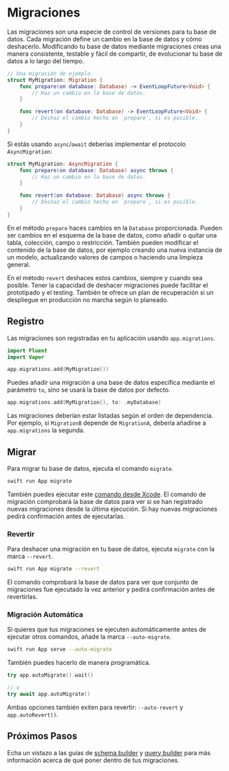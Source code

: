 # Migraciones

Las migraciones son una especie de control de versiones para tu base de datos. Cada migración define un cambio en la base de datos y cómo deshacerlo. Modificando tu base de datos mediante migraciones creas una manera consistente, testable y fácil de compartir, de evolucionar tu base de datos a lo largo del tiempo.

```swift
// Una migración de ejemplo.
struct MyMigration: Migration {
    func prepare(on database: Database) -> EventLoopFuture<Void> {
        // Haz un cambio en la base de datos.
    }

    func revert(on database: Database) -> EventLoopFuture<Void> {
    	// Deshaz el cambio hecho en `prepare`, si es posible.
    }
}
```

Si estás usando `async`/`await` deberías implementar el protocolo `AsyncMigration`:

```swift
struct MyMigration: AsyncMigration {
    func prepare(on database: Database) async throws {
        // Haz un cambio en la base de datos.
    }

    func revert(on database: Database) async throws {
    	// Deshaz el cambio hecho en `prepare`, si es posible.
    }
}
```

En el método `prepare` haces cambios en la `Database` proporcionada. Pueden ser cambios en el esquema de la base de datos, como añadir o quitar una tabla, colección, campo o restricción. También pueden modificar el contenido de la base de datos, por ejemplo creando una nueva instancia de un modelo, actualizando valores de campos o haciendo una limpieza general.

En el método `revert` deshaces estos cambios, siempre y cuando sea posible. Tener la capacidad de deshacer migraciones puede facilitar el prototipado y el testing. También te ofrece un plan de recuperación si un despliegue en producción no marcha según lo planeado. 

## Registro

Las migraciones son registradas en tu aplicación usando `app.migrations`. 

```swift
import Fluent
import Vapor

app.migrations.add(MyMigration())
```

Puedes añadir una migración a una base de datos específica mediante el parámetro `to`, sino se usará la base de datos por defecto.

```swift
app.migrations.add(MyMigration(), to: .myDatabase)
```

Las migraciones deberían estar listadas según el orden de dependencia. Por ejemplo, si `MigrationB` depende de `MigrationA`, debería añadirse a `app.migrations` la segunda.

## Migrar

Para migrar tu base de datos, ejecuta el comando `migrate`.

```sh
swift run App migrate
```

También puedes ejecutar este [comando desde Xcode](../advanced/commands.md#xcode). El comando de migración comprobará la base de datos para ver si se han registrado nuevas migraciones desde la última ejecución. Si hay nuevas migraciones pedirá confirmación antes de ejecutarlas.

### Revertir

Para deshacer una migración en tu base de datos, ejecuta `migrate` con la marca `--revert`.

```sh
swift run App migrate --revert
```

El comando comprobará la base de datos para ver que conjunto de migraciones fue ejecutado la vez anterior y pedirá confirmación antes de revertirlas.

### Migración Automática

Si quieres que tus migraciones se ejecuten automáticamente antes de ejecutar otros comandos, añade la marca `--auto-migrate`. 

```sh
swift run App serve --auto-migrate
```

También puedes hacerlo de manera programática. 

```swift
try app.autoMigrate().wait()

// o
try await app.autoMigrate()
```

Ambas opciones también exiten para revertir: `--auto-revert` y `app.autoRevert()`. 

## Próximos Pasos

Echa un vistazo a las guías de [schema builder](schema.md) y [query builder](query.md) para más información acerca de qué poner dentro de tus migraciones. 
